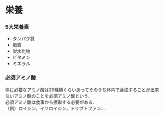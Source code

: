 # 栄養


### 5大栄養素

* タンパク質
* 脂質
* 炭水化物
* ビタミン
* ミネラル


### 必須アミノ酸

体に必要なアミノ酸は20種類くらいあってそのうち体内で合成することが出来ないアミノ酸のことを必須アミノ酸という．  
必須アミノ酸は食事から摂取する必要がある．  
（例）ロイシン，イソロイシン，トリプトファン…
 
